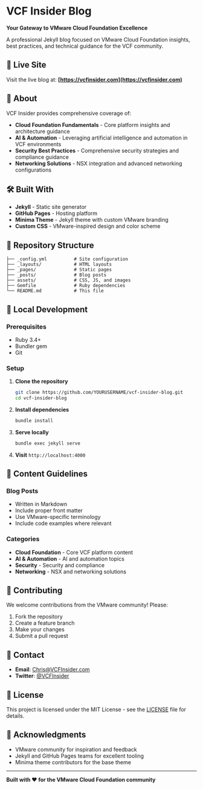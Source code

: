 # VCF Insider Blog

**Your Gateway to VMware Cloud Foundation Excellence**

A professional Jekyll blog focused on VMware Cloud Foundation insights, best practices, and technical guidance for the VCF community.

## 🚀 Live Site

Visit the live blog at: **[https://vcfinsider.com](https://vcfinsider.com)**

## 📝 About

VCF Insider provides comprehensive coverage of:

- **Cloud Foundation Fundamentals** - Core platform insights and architecture guidance
- **AI & Automation** - Leveraging artificial intelligence and automation in VCF environments
- **Security Best Practices** - Comprehensive security strategies and compliance guidance
- **Networking Solutions** - NSX integration and advanced networking configurations

## 🛠️ Built With

- **Jekyll** - Static site generator
- **GitHub Pages** - Hosting platform
- **Minima Theme** - Jekyll theme with custom VMware branding
- **Custom CSS** - VMware-inspired design and color scheme

## 📁 Repository Structure

```
├── _config.yml          # Site configuration
├── _layouts/            # HTML layouts
├── _pages/              # Static pages
├── _posts/              # Blog posts
├── assets/              # CSS, JS, and images
├── Gemfile              # Ruby dependencies
└── README.md            # This file
```

## 🔧 Local Development

### Prerequisites

- Ruby 3.4+
- Bundler gem
- Git

### Setup

1. **Clone the repository**
   ```bash
   git clone https://github.com/YOURUSERNAME/vcf-insider-blog.git
   cd vcf-insider-blog
   ```

2. **Install dependencies**
   ```bash
   bundle install
   ```

3. **Serve locally**
   ```bash
   bundle exec jekyll serve
   ```

4. **Visit** `http://localhost:4000`

## 📖 Content Guidelines

### Blog Posts
- Written in Markdown
- Include proper front matter
- Use VMware-specific terminology
- Include code examples where relevant

### Categories
- **Cloud Foundation** - Core VCF platform content
- **AI & Automation** - AI and automation topics
- **Security** - Security and compliance
- **Networking** - NSX and networking solutions

## 🤝 Contributing

We welcome contributions from the VMware community! Please:

1. Fork the repository
2. Create a feature branch
3. Make your changes
4. Submit a pull request

## 📧 Contact

- **Email**: [Chris@VCFInsider.com](mailto:Chris@VCFInsider.com)
- **Twitter**: [@VCFInsider](https://twitter.com/VCFInsider)

## 📄 License

This project is licensed under the MIT License - see the [LICENSE](LICENSE) file for details.

## 🙏 Acknowledgments

- VMware community for inspiration and feedback
- Jekyll and GitHub Pages teams for excellent tooling
- Minima theme contributors for the base theme

---

**Built with ❤️ for the VMware Cloud Foundation community**